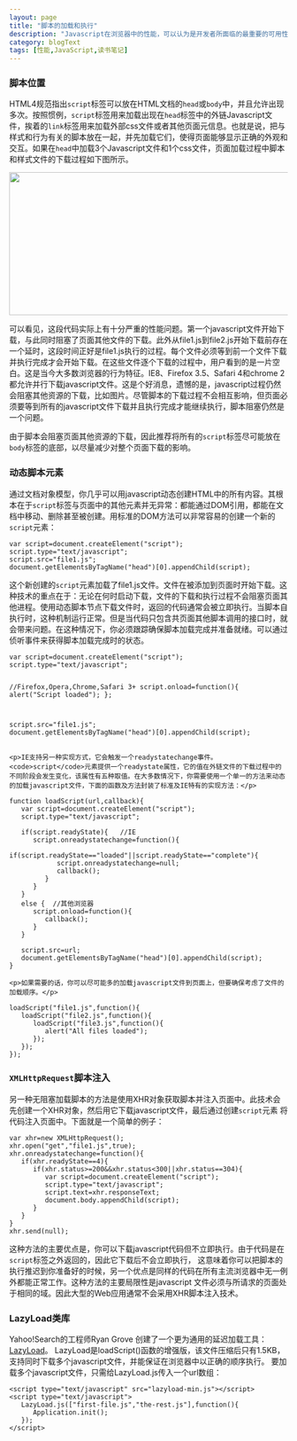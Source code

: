 ```yaml
---
layout: page
title: "脚本的加载和执行"
description: "Javascript在浏览器中的性能，可以认为是开发者所面临的最重要的可用性问题，这个问题因js的阻塞特性变得复杂。"
category: blogText
tags: [性能,JavaScript,读书笔记]
---
```


<div class="p-section">
	<h3><i class="fa fa-star"></i> 脚本位置</h3>
	<p>HTML4规范指出<code>script</code>标签可以放在HTML文档的<code>head</code>或<code>body</code>中，并且允许出现多次。按照惯例，<code>script</code>标签用来加载出现在<code>head</code>标签中的外链Javascript文件，挨着的<code>link</code>标签用来加载外部css文件或者其他页面元信息。也就是说，把与样式和行为有关的脚本放在一起，并先加载它们，使得页面能够显示正确的外观和交互。如果在<code>head</code>中加载3个Javascript文件和1个css文件，页面加载过程中脚本和样式文件的下载过程如下图所示。</p>
	<div class="image"><img src="http://ffandii.github.io/Personal-blog/images/post/javascript/load.png" width="660" height="258"/></div>
	<p>可以看见，这段代码实际上有十分严重的性能问题。第一个javascript文件开始下载，与此同时阻塞了页面其他文件的下载。此外从file1.js到file2.js开始下载前存在一个延时，这段时间正好是file1.js执行的过程。每个文件必须等到前一个文件下载并执行完成才会开始下载。在这些文件逐个下载的过程中，用户看到的是一片空白。这是当今大多数浏览器的行为特征。IE8、Firefox 3.5、Safari 4和chrome 2都允许并行下载javascript文件。这是个好消息，遗憾的是，javascript过程仍然会阻塞其他资源的下载，比如图片。尽管脚本的下载过程不会相互影响，但页面必须要等到所有的javascript文件下载并且执行完成才能继续执行，脚本阻塞仍然是一个问题。</p>
	<p>由于脚本会阻塞页面其他资源的下载，因此推荐将所有的<code>script</code>标签尽可能放在<code>body</code>标签的底部，以尽量减少对整个页面下载的影响。</p>
</div>
<div class="gap-line"></div>
<div class="p-section">
	<h3><i class="fa fa-star"></i> 动态脚本元素</h3>
	<p>通过文档对象模型，你几乎可以用javascript动态创建HTML中的所有内容。其根本在于<code>script</code>标签与页面中的其他元素并无异常：都能通过DOM引用，都能在文档中移动、删除甚至被创建。用标准的DOM方法可以非常容易的创建一个新的<code>script</code>元素：</p>
<pre><code class="javascript">var script=document.createElement("script");
script.type="text/javascript";
script.src="file1.js";
document.getElementsByTagName("head")[0].appendChild(script);
</code></pre>
	<p>这个新创建的<code>script</code>元素加载了file1.js文件。文件在被添加到页面时开始下载。这种技术的重点在于：无论在何时启动下载，文件的下载和执行过程不会阻塞页面其他进程。使用动态脚本节点下载文件时，返回的代码通常会被立即执行。当脚本自执行时，这种机制运行正常。但是当代码只包含共页面其他脚本调用的接口时，就会带来问题。在这种情况下，你必须跟踪确保脚本加载完成并准备就绪。可以通过侦听事件来获得脚本加载完成时的状态。</p>
<pre><code class="javascript">var script=document.createElement("script");
script.type="text/javascript";

//Firefox,Opera,Chrome,Safari 3+
script.onload=function(){
	alert("Script loaded");
};

script.src="file1.js";
document.getElementsByTagName("head")[0].appendChild(script);
</code></pre>

	<p>IE支持另一种实现方式，它会触发一个readystatechange事件。<code>script</code>元素提供一个readystate属性，它的值在外链文件的下载过程中的不同阶段会发生变化，该属性有五种取值。在大多数情况下，你需要使用一个单一的方法来动态的加载javascript文件，下面的函数及方法封装了标准及IE特有的实现方法：</p>
<pre><code class="javascript">function loadScript(url,callback){
   var script=document.createElement("script");
   script.type="text/javascript";
   
   if(script.readyState){   //IE
      script.onreadystatechange=function(){
	     if(script.readyState=="loaded"||script.readyState=="complete"){
		    script.onreadystatechange=null;
			callback();
		 }
	  }
   }
   else {  //其他浏览器
      script.onload=function(){
	     callback();
	  }
   }
   
   script.src=url;
   document.getElementsByTagName("head")[0].appendChild(script);
}
</code></pre>
	<p>如果需要的话，你可以尽可能多的加载javascript文件到页面上，但要确保考虑了文件的加载顺序。</p>
<pre><code class="javascript">loadScript("file1.js",function(){
   loadScript("file2.js",function(){
      loadScript("file3.js",function(){
	     alert("All files loaded");
	  });
   });
});
</code></pre>
</div>
<div class="gap-line"></div>
<div class="p-section">
   <h3><i class="fa fa-star"></i> <code>XMLHttpRequest</code>脚本注入</h3>
   <p>另一种无阻塞加载脚本的方法是使用XHR对象获取脚本并注入页面中。此技术会先创建一个XHR对象，然后用它下载javascript文件，最后通过创建<code>script</code>元素
   将代码注入页面中。下面就是一个简单的例子：</p>
<pre><code class="javascript">var xhr=new XMLHttpRequest();
xhr.open("get","file1.js",true);
xhr.onreadystatechange=function(){
   if(xhr.readyState==4){
      if(xhr.status>=200&&xhr.status<300||xhr.status==304){
	     var script=document.createElement("script");
		 script.type="text/javascript";
		 script.text=xhr.responseText;
		 document.body.appendChild(script);
	  }
   }
}
xhr.send(null);
</code></pre>
	<p>这种方法的主要优点是，你可以下载javascript代码但不立即执行。由于代码是在<code>script</code>标签之外返回的，因此它下载后不会立即执行，
	这意味着你可以把脚本的执行推迟到你准备好的时候，另一个优点是同样的代码在所有主流浏览器中无一例外都能正常工作。这种方法的主要局限性是javascript
	文件必须与所请求的页面处于相同的域。因此大型的Web应用通常不会采用XHR脚本注入技术。</p>
</div>
<div class="gap-line"></div>
<div class="p-section">
	<h3><i class="fa fa-star"></i> LazyLoad类库</h3>
	<p>Yahoo!Search的工程师Ryan Grove 创建了一个更为通用的延迟加载工具：<a href="http://github.com/rgrove/lazyload">LazyLoad</a>。
	LazyLoad是loadScript()函数的增强版，该文件压缩后只有1.5KB，支持同时下载多个javascript文件，并能保证在浏览器中以正确的顺序执行。
	要加载多个javascript文件，只需给LazyLoad.js传入一个url数组：</p>
<pre><code class="javascript">&lt;script type="text/javascript" src="lazyload-min.js"&gt;&lt;/script&gt;
&lt;script type="text/javascript"&gt;
   LazyLoad.js(["first-file.js","the-rest.js"],function(){
      Application.init();
   });
&lt;/script&gt;
</code></pre>
</div>









